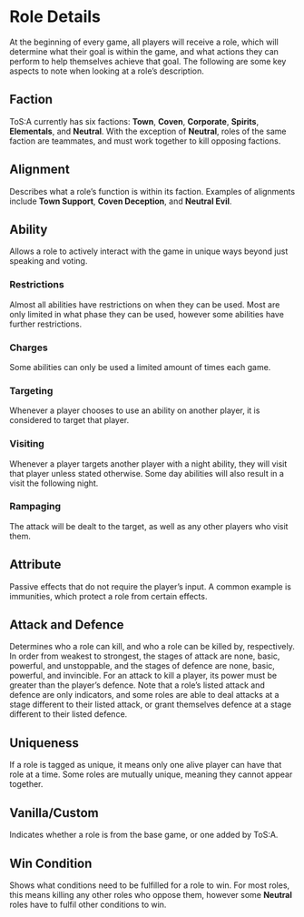 # Role Details

At the beginning of every game, all players will receive a role, which will determine what their goal is within the game, and what actions they can perform to help themselves achieve that goal. The following are some key aspects to note when looking at a role’s description.

## Faction

ToS:A currently has six factions: **Town**, **Coven**, **Corporate**, **Spirits**, **Elementals**, and **Neutral**. With the exception of **Neutral**, roles of the same faction are teammates, and must work together to kill opposing factions.

## Alignment

Describes what a role’s function is within its faction. Examples of alignments include **Town Support**, **Coven Deception**, and **Neutral Evil**.

## Ability

Allows a role to actively interact with the game in unique ways beyond just speaking and voting.

### Restrictions

Almost all abilities have restrictions on when they can be used. Most are only limited in what phase they can be used, however some abilities have further restrictions.

### Charges

Some abilities can only be used a limited amount of times each game.

### Targeting

Whenever a player chooses to use an ability on another player, it is considered to target that player.

### Visiting

Whenever a player targets another player with a night ability, they will visit that player unless stated otherwise. Some day abilities will also result in a visit the following night.

### Rampaging

The attack will be dealt to the target, as well as any other players who visit them.

## Attribute

Passive effects that do not require the player’s input. A common example is immunities, which protect a role from certain effects.

## Attack and Defence

Determines who a role can kill, and who a role can be killed by, respectively. In order from weakest to strongest, the stages of attack are none, basic, powerful, and unstoppable, and the stages of defence are none, basic, powerful, and invincible. For an attack to kill a player, its power must be greater than the player’s defence. Note that a role’s listed attack and defence are only indicators, and some roles are able to deal attacks at a stage different to their listed attack, or grant themselves defence at a stage different to their listed defence.

## Uniqueness

If a role is tagged as unique, it means only one alive player can have that role at a time. Some roles are mutually unique, meaning they cannot appear together.

## Vanilla/Custom

Indicates whether a role is from the base game, or one added by ToS:A.

## Win Condition

Shows what conditions need to be fulfilled for a role to win. For most roles, this means killing any other roles who oppose them, however some **Neutral** roles have to fulfil other conditions to win.
